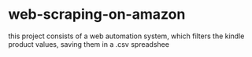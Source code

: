 # web-scraping-on-amazon
 this project consists of a web automation system, which filters the kindle product values, saving them in a .csv spreadshee
